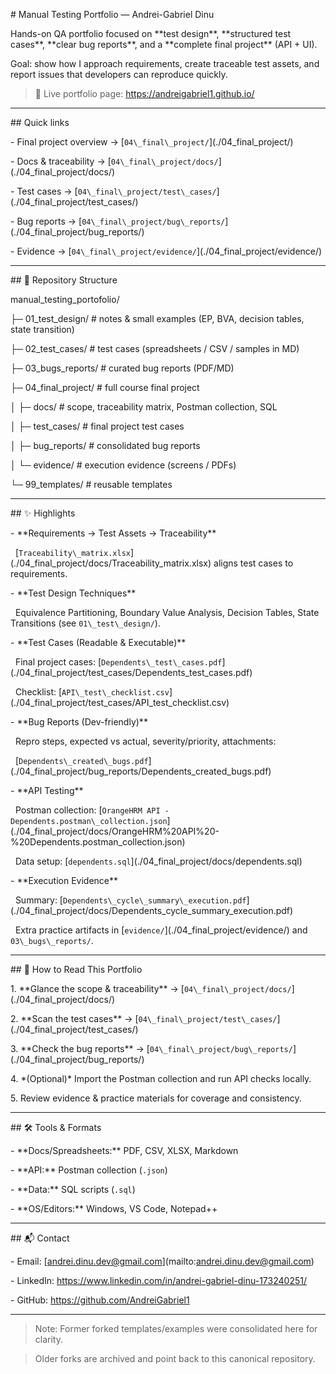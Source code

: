 \# Manual Testing Portfolio — Andrei-Gabriel Dinu



Hands-on QA portfolio focused on \*\*test design\*\*, \*\*structured test cases\*\*, \*\*clear bug reports\*\*, and a \*\*complete final project\*\* (API + UI).  

Goal: show how I approach requirements, create traceable test assets, and report issues that developers can reproduce quickly.



> 🔗 Live portfolio page: https://andreigabriel1.github.io/



---



\## Quick links

\- Final project overview → \[`04\_final\_project/`](./04\_final\_project/)

\- Docs \& traceability → \[`04\_final\_project/docs/`](./04\_final\_project/docs/)

\- Test cases → \[`04\_final\_project/test\_cases/`](./04\_final\_project/test\_cases/)

\- Bug reports → \[`04\_final\_project/bug\_reports/`](./04\_final\_project/bug\_reports/)

\- Evidence → \[`04\_final\_project/evidence/`](./04\_final\_project/evidence/)



---



\## 🧭 Repository Structure



manual\_testing\_portofolio/

├─ 01\_test\_design/ # notes \& small examples (EP, BVA, decision tables, state transition)

├─ 02\_test\_cases/ # test cases (spreadsheets / CSV / samples in MD)

├─ 03\_bugs\_reports/ # curated bug reports (PDF/MD)

├─ 04\_final\_project/ # full course final project

│ ├─ docs/ # scope, traceability matrix, Postman collection, SQL

│ ├─ test\_cases/ # final project test cases

│ ├─ bug\_reports/ # consolidated bug reports

│ └─ evidence/ # execution evidence (screens / PDFs)

└─ 99\_templates/ # reusable templates

---



\## ✨ Highlights



\- \*\*Requirements → Test Assets → Traceability\*\*  

&nbsp; \[`Traceability\_matrix.xlsx`](./04\_final\_project/docs/Traceability\_matrix.xlsx) aligns test cases to requirements.



\- \*\*Test Design Techniques\*\*  

&nbsp; Equivalence Partitioning, Boundary Value Analysis, Decision Tables, State Transitions (see `01\_test\_design/`).



\- \*\*Test Cases (Readable \& Executable)\*\*  

&nbsp; Final project cases: \[`Dependents\_test\_cases.pdf`](./04\_final\_project/test\_cases/Dependents\_test\_cases.pdf)  

&nbsp; Checklist: \[`API\_test\_checklist.csv`](./04\_final\_project/test\_cases/API\_test\_checklist.csv)



\- \*\*Bug Reports (Dev-friendly)\*\*  

&nbsp; Repro steps, expected vs actual, severity/priority, attachments:  

&nbsp; \[`Dependents\_created\_bugs.pdf`](./04\_final\_project/bug\_reports/Dependents\_created\_bugs.pdf)



\- \*\*API Testing\*\*  

&nbsp; Postman collection: \[`OrangeHRM API - Dependents.postman\_collection.json`](./04\_final\_project/docs/OrangeHRM%20API%20-%20Dependents.postman\_collection.json)  

&nbsp; Data setup: \[`dependents.sql`](./04\_final\_project/docs/dependents.sql)



\- \*\*Execution Evidence\*\*  

&nbsp; Summary: \[`Dependents\_cycle\_summary\_execution.pdf`](./04\_final\_project/docs/Dependents\_cycle\_summary\_execution.pdf)  

&nbsp; Extra practice artifacts in \[`evidence/`](./04\_final\_project/evidence/) and `03\_bugs\_reports/`.



---



\## 🧪 How to Read This Portfolio



1\. \*\*Glance the scope \& traceability\*\* → \[`04\_final\_project/docs/`](./04\_final\_project/docs/)  

2\. \*\*Scan the test cases\*\* → \[`04\_final\_project/test\_cases/`](./04\_final\_project/test\_cases/)  

3\. \*\*Check the bug reports\*\* → \[`04\_final\_project/bug\_reports/`](./04\_final\_project/bug\_reports/)  

4\. \*(Optional)\* Import the Postman collection and run API checks locally.  

5\. Review evidence \& practice materials for coverage and consistency.



---



\## 🛠️ Tools \& Formats



\- \*\*Docs/Spreadsheets:\*\* PDF, CSV, XLSX, Markdown  

\- \*\*API:\*\* Postman collection (`.json`)  

\- \*\*Data:\*\* SQL scripts (`.sql`)  

\- \*\*OS/Editors:\*\* Windows, VS Code, Notepad++



---



\## 📬 Contact



\- Email: \[andrei.dinu.dev@gmail.com](mailto:andrei.dinu.dev@gmail.com)  

\- LinkedIn: https://www.linkedin.com/in/andrei-gabriel-dinu-173240251/  

\- GitHub: https://github.com/AndreiGabriel1



---



> Note: Former forked templates/examples were consolidated here for clarity.  

> Older forks are archived and point back to this canonical repository.

